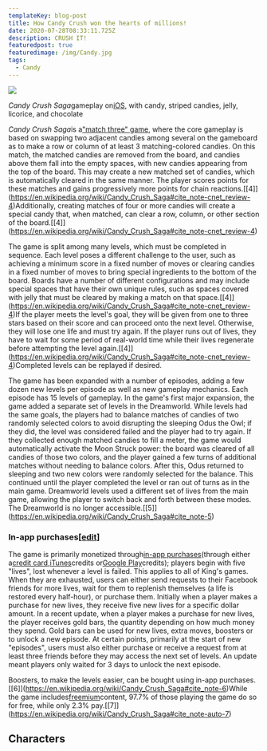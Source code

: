 ```yaml
---
templateKey: blog-post
title: How Candy Crush won the hearts of millions!
date: 2020-07-28T08:33:11.725Z
description: CRUSH IT!
featuredpost: true
featuredimage: /img/Candy.jpg
tags:
  - Candy
---
```

[![](https://upload.wikimedia.org/wikipedia/en/thumb/f/f4/Candy_Crush_Saga_game_setup_example.jpg/220px-Candy_Crush_Saga_game_setup_example.jpg)](https://en.wikipedia.org/wiki/File:Candy_Crush_Saga_game_setup_example.jpg)

[](https://en.wikipedia.org/wiki/File:Candy_Crush_Saga_game_setup_example.jpg "Enlarge")

*Candy Crush Saga*gameplay on[iOS](https://en.wikipedia.org/wiki/IOS "IOS"), with candy, striped candies, jelly, licorice, and chocolate

*Candy Crush Saga*is a["match three" game](https://en.wikipedia.org/wiki/Tile-matching_video_game "Tile-matching video game"), where the core gameplay is based on swapping two adjacent candies among several on the gameboard as to make a row or column of at least 3 matching-colored candies. On this match, the matched candies are removed from the board, and candies above them fall into the empty spaces, with new candies appearing from the top of the board. This may create a new matched set of candies, which is automatically cleared in the same manner. The player scores points for these matches and gains progressively more points for chain reactions.[\[4]](https://en.wikipedia.org/wiki/Candy_Crush_Saga#cite_note-cnet_review-4)Additionally, creating matches of four or more candies will create a special candy that, when matched, can clear a row, column, or other section of the board.[\[4]](https://en.wikipedia.org/wiki/Candy_Crush_Saga#cite_note-cnet_review-4)

The game is split among many levels, which must be completed in sequence. Each level poses a different challenge to the user, such as achieving a minimum score in a fixed number of moves or clearing candies in a fixed number of moves to bring special ingredients to the bottom of the board. Boards have a number of different configurations and may include special spaces that have their own unique rules, such as spaces covered with jelly that must be cleared by making a match on that space.[\[4]](https://en.wikipedia.org/wiki/Candy_Crush_Saga#cite_note-cnet_review-4)If the player meets the level's goal, they will be given from one to three stars based on their score and can proceed onto the next level. Otherwise, they will lose one life and must try again. If the player runs out of lives, they have to wait for some period of real-world time while their lives regenerate before attempting the level again.[\[4]](https://en.wikipedia.org/wiki/Candy_Crush_Saga#cite_note-cnet_review-4)Completed levels can be replayed if desired.

The game has been expanded with a number of episodes, adding a few dozen new levels per episode as well as new gameplay mechanics. Each episode has 15 levels of gameplay. In the game's first major expansion, the game added a separate set of levels in the Dreamworld. While levels had the same goals, the players had to balance matches of candies of two randomly selected colors to avoid disrupting the sleeping Odus the Owl; if they did, the level was considered failed and the player had to try again. If they collected enough matched candies to fill a meter, the game would automatically activate the Moon Struck power: the board was cleared of all candies of those two colors, and the player gained a few turns of additional matches without needing to balance colors. After this, Odus returned to sleeping and two new colors were randomly selected for the balance. This continued until the player completed the level or ran out of turns as in the main game. Dreamworld levels used a different set of lives from the main game, allowing the player to switch back and forth between these modes. The Dreamworld is no longer accessible.[\[5]](https://en.wikipedia.org/wiki/Candy_Crush_Saga#cite_note-5)

### In-app purchases[[edit](https://en.wikipedia.org/w/index.php?title=Candy_Crush_Saga&action=edit&section=2 "Edit section: In-app purchases")]

The game is primarily monetized through[in-app purchases](https://en.wikipedia.org/wiki/Microtransaction "Microtransaction")(through either a[credit card](https://en.wikipedia.org/wiki/Credit_card "Credit card"),[iTunes](https://en.wikipedia.org/wiki/ITunes "ITunes")credits or[Google Play](https://en.wikipedia.org/wiki/Google_Play "Google Play")credits); players begin with five "lives", lost whenever a level is failed. This applies to all of King's games. When they are exhausted, users can either send requests to their Facebook friends for more lives, wait for them to replenish themselves (a life is restored every half-hour), or purchase them. Initially when a player makes a purchase for new lives, they receive five new lives for a specific dollar amount. In a recent update, when a player makes a purchase for new lives, the player receives gold bars, the quantity depending on how much money they spend. Gold bars can be used for new lives, extra moves, boosters or to unlock a new episode. At certain points, primarily at the start of new "episodes", users must also either purchase or receive a request from at least three friends before they may access the next set of levels. An update meant players only waited for 3 days to unlock the next episode.

Boosters, to make the levels easier, can be bought using in-app purchases.[\[6]](https://en.wikipedia.org/wiki/Candy_Crush_Saga#cite_note-6)While the game includes[freemium](https://en.wikipedia.org/wiki/Freemium "Freemium")content, 97.7% of those playing the game do so for free, while only 2.3% pay.[\[7]](https://en.wikipedia.org/wiki/Candy_Crush_Saga#cite_note-auto-7)

## Characters
